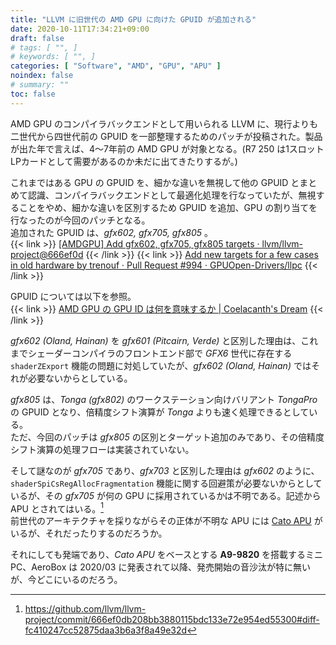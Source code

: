 ```yaml
---
title: "LLVM に旧世代の AMD GPU に向けた GPUID が追加される"
date: 2020-10-11T17:34:21+09:00
draft: false
# tags: [ "", ]
# keywords: [ "", ]
categories: [ "Software", "AMD", "GPU", "APU" ]
noindex: false
# summary: ""
toc: false
---
```


AMD GPU のコンパイラバックエンドとして用いられる LLVM に、現行よりも二世代から四世代前の GPUID を一部整理するためのパッチが投稿された。製品が出た年で言えば、4〜7年前の AMD GPU が対象となる。(R7 250 は1スロットLPカードとして需要があるのか未だに出てきたりするが。)  

これまではある GPU の GPUID を、細かな違いを無視して他の GPUID とまとめて認識、コンパイラバックエンドとして最適化処理を行なっていたが、無視することをやめ、細かな違いを区別するため GPUID を追加、GPU の割り当てを行なったのが今回のパッチとなる。  
追加された GPUID は、*gfx602, gfx705, gfx805* 。  
{{< link >}} [[AMDGPU] Add gfx602, gfx705, gfx805 targets · llvm/llvm-project@666ef0d](https://github.com/llvm/llvm-project/commit/666ef0db208bb3880115bdc133e72e954ed55300) {{< /link >}}
{{< link >}} [Add new targets for a few cases in old hardware by trenouf · Pull Request #994 · GPUOpen-Drivers/llpc](https://github.com/GPUOpen-Drivers/llpc/pull/994) {{< /link >}}

GPUID については以下を参照。  
{{< link >}} [AMD GPU の GPU ID は何を意味するか | Coelacanth's Dream](/posts/2020/06/22/amdgpu-gpuid-mean/) {{< /link >}}

*gfx602 (Oland, Hainan)* を *gfx601 (Pitcairn, Verde)* と区別した理由は、これまでシェーダーコンパイラのフロントエンド部で *GFX6* 世代に存在する `shaderZExport` 機能の問題に対処していたが、*gfx602 (Oland, Hainan)* ではそれが必要ないからとしている。  

*gfx805* は、*Tonga (gfx802)* のワークステーション向けバリアント *TongaPro* の GPUID となり、倍精度シフト演算が *Tonga* よりも速く処理できるとしている。  
ただ、今回のパッチは *gfx805* の区別とターゲット追加のみであり、その倍精度シフト演算の処理フローは実装されていない。  

そして謎なのが *gfx705* であり、*gfx703* と区別した理由は *gfx602* のように、`shaderSpiCsRegAllocFragmentation` 機能に関する回避策が必要ないからとしているが、その *gfx705* が何の GPU に採用されているかは不明である。記述から APU とされてはいる。[^gfx705-unknown]  
前世代のアーキテクチャを採りながらその正体が不明な APU には [Cato APU](/tags/cato) がいるが、それだったりするのだろうか。  

それにしても発端であり、*Cato APU* をベースとする **A9-9820** を搭載するミニPC、AeroBox は 2020/03 に発表されて以降、発売開始の音沙汰が特に無いが、今どこにいるのだろう。  

[^gfx705-unknown]: <https://github.com/llvm/llvm-project/commit/666ef0db208bb3880115bdc133e72e954ed55300#diff-fc410247cc52875daa3b6a3f8a49e32d>
